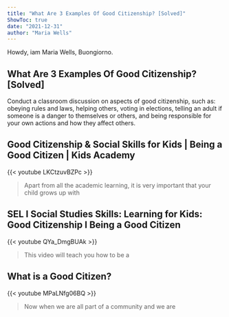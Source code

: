```yaml
---
title: "What Are 3 Examples Of Good Citizenship? [Solved]"
ShowToc: true 
date: "2021-12-31"
author: "Maria Wells" 
---
```


Howdy, iam Maria Wells, Buongiorno.
## What Are 3 Examples Of Good Citizenship? [Solved]
Conduct a classroom discussion on aspects of good citizenship, such as: obeying rules and laws, helping others, voting in elections, telling an adult if someone is a danger to themselves or others, and being responsible for your own actions and how they affect others.

## Good Citizenship & Social Skills for Kids | Being a Good Citizen | Kids Academy
{{< youtube LKCtzuvBZPc >}}
>Apart from all the academic learning, it is very important that your child grows up with 

## SEL I Social Studies Skills: Learning for Kids: Good Citizenship I Being a Good Citizen
{{< youtube QYa_DmgBUAk >}}
>This video will teach you how to be a 

## What is a Good Citizen?
{{< youtube MPaLNfg06BQ >}}
>Now when we are all part of a community and we are 

